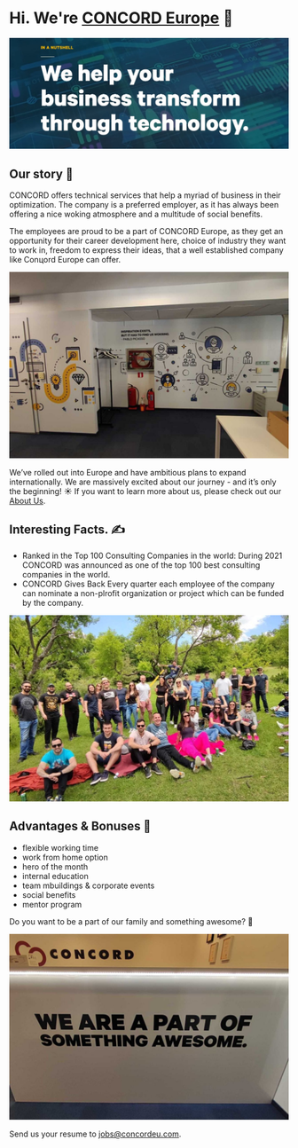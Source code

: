 
# Hi. We're [CONCORD Europe](https://www.concordeu.com/) 👋

![What we do](https://github.com/ConcordEurope/.github-profile/blob/main/what%20we%20do.jpg)


## Our story 🚀
CONCORD offers technical services that help a myriad of business in their optimization. The company is a preferred employer, as it has always been offering a nice woking atmosphere and a multitude of social benefits.

The employees are proud to be a part of CONCORD Europe, as they get an opportunity for their career development here, choice of industry they want to work in, freedom to express their ideas, that a well established company like Conцord Europe can offer.<br>

![Our office](https://github.com/ConcordEurope/.github-profile/blob/main/Office.jpg)</br>

We’ve rolled out into Europe and have ambitious plans to expand internationally. We are massively excited about our journey - and it’s only the beginning! ☀️
If you want to learn more about us, please check out our [About Us](https://www.concordeu.com/aboutus).
## Interesting Facts. ✍️
- Ranked in the Top 100
Consulting Companies in the world: During 2021 CONCORD was announced as one of the top 100 best consulting companies in the world. 
- CONCORD Gives Back
Every quarter each employee of the company can nominate a non-plrofit organization or project which can be funded by the company.

![our people](https://github.com/ConcordEurope/.github-profile/blob/main/people.jpg)
## Advantages & Bonuses 💎
- flexible working time
- work from home option
- hero of the month
- internal education
- team mbuildings & corporate events
- social benefits
- mentor program

Do you want to be a part of our family and something awesome? 💙<br>

![Why join us](https://github.com/ConcordEurope/.github-profile/blob/main/something%20awesome.jpg)<br>

Send us your resume to jobs@concordeu.com.
